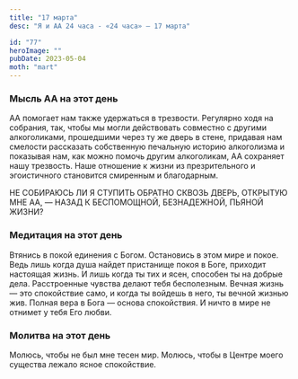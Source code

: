 ```yaml
---
title: "17 марта"
desc: "Я и АА 24 часа - «24 часа» — 17 марта"

id: "77"
heroImage: ""
pubDate: 2023-05-04
moth: "mart"
---
```


### Мысль АА на этот день

АА помогает нам также удержаться в трезвости. Регулярно ходя на собрания, так,
чтобы мы могли действовать совместно с другими алкоголиками, прошедшими через
ту же дверь в стене, придавая нам смелости рассказать собственную печальную
историю алкоголизма и показывая нам, как можно помочь другим алкоголикам, АА
сохраняет нашу трезвость. Наше отношение к жизни из презрительного и
эгоистичного становится смиренным и благодарным.

НЕ СОБИРАЮСЬ ЛИ Я СТУПИТЬ ОБРАТНО СКВОЗЬ ДВЕРЬ, ОТКРЫТУЮ МНЕ АА, — НАЗАД К
БЕСПОМОЩНОЙ, БЕЗНАДЕЖНОЙ, ПЬЯНОЙ ЖИЗНИ?

### Медитация на этот день

Втянись в покой единения с Богом. Остановись в этом мире и покое. Ведь лишь
когда душа найдет пристанище покоя в Боге, приходит настоящая жизнь. И лишь
когда ты тих и ясен, способен ты на добрые дела. Расстроенные чувства делают
тебя бесполезным. Вечная жизнь — это спокойствие само, и когда ты войдешь в
него, ты вечной жизнью жив. Полная вера в Бога — основа спокойствия. И ничто в
мире не отнимет у тебя Его любви.

### Молитва на этот день

Молюсь, чтобы не был мне тесен мир. Молюсь, чтобы в Центре моего существа
лежало ясное спокойствие.
